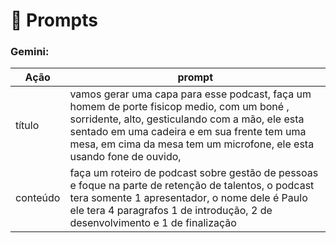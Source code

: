 # 💬 Prompts

### Gemini:

| Ação    | prompt                                                                                                                                                                             |
|---------|------------------------------------------------------------------------------------------------------------------------------------------------------------------------------------|
| título  | vamos gerar uma capa para esse podcast, faça um homem de porte fisicop medio, com um boné , sorridente, alto, gesticulando com a mão, ele esta sentado em uma cadeira e em sua frente tem uma mesa, em cima da mesa tem um microfone, ele esta usando fone de ouvido,  |
| conteúdo| faça um roteiro de podcast sobre gestão de pessoas e foque na parte de retenção de talentos, o podcast tera somente 1 apresentador, o nome dele é Paulo ele tera 4 paragrafos 1 de introdução, 2 de desenvolvimento e 1 de finalização|
